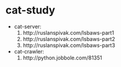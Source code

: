 # cat-study
<ul>
    <li>
        cat-server: 
        <ol>
            <li>http://ruslanspivak.com/lsbaws-part1</li>
            <li>http://ruslanspivak.com/lsbaws-part2</li>
            <li>http://ruslanspivak.com/lsbaws-part3</li>
        </ol>
    </li>
    <li>
        cat-crawler: 
        <ol>
          <li>http://python.jobbole.com/81351</li>
        <ol>
    </li>
</ul>
